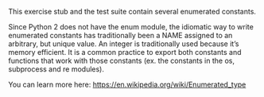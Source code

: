 This exercise stub and the test suite contain several enumerated constants. 

Since Python 2 does not have the enum module, the idiomatic way to write 
enumerated constants has traditionally been a NAME assigned to an arbitrary, 
but unique value. An integer is traditionally used because it’s memory 
efficient.
It is a common practice to export both constants and functions that work with 
those constants (ex. the constants in the os, subprocess and re modules). 

You can learn more here: https://en.wikipedia.org/wiki/Enumerated_type